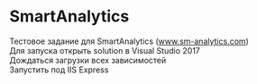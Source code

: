 # SmartAnalytics  
Тестовое задание для SmartAnalytics (www.sm-analytics.com)  
Для запуска открыть solution в Visual Studio 2017  
Дождаться загрузки всех зависимостей  
Запустить под IIS Express  
